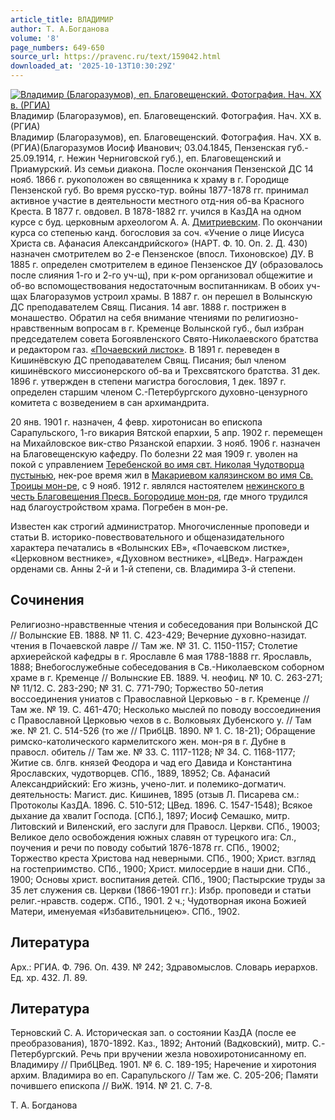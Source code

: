 ```yaml
---
article_title: ВЛАДИМИР
author: Т. А.Богданова
volume: '8'
page_numbers: 649-650
source_url: https://pravenc.ru/text/159042.html
downloaded_at: '2025-10-13T10:30:29Z'
---
```


[![Владимир (Благоразумов), еп. Благовещенский. Фотография. Нач. XX в. (РГИА)](https://pravenc.ru/data/989/463/1234/i200.jpg "Кликните для увеличения картинки")](https://pravenc.ru/data/989/463/1234/i400.jpg)Владимир (Благоразумов), еп. Благовещенский. Фотография. Нач. XX в. (РГИА)  
Владимир (Благоразумов), еп. Благовещенский. Фотография. Нач. XX в. (РГИА)(Благоразумов Иосиф Иванович; 03.04.1845, Пензенская губ.- 25.09.1914, г. Нежин Черниговской губ.), еп. Благовещенский и Приамурский. Из семьи диакона. После окончания Пензенской ДС 14 нояб. 1866 г. рукоположен во священника к храму в г. Городище Пензенской губ. Во время русско-тур. войны 1877-1878 гг. принимал активное участие в деятельности местного отд-ния об-ва Красного Креста. В 1877 г. овдовел. В 1878-1882 гг. учился в КазДА на одном курсе с буд. церковным археологом А. А. [Дмитриевским](https://pravenc.ru/text/Дмитриевским.html). По окончании курса со степенью канд. богословия за соч. «Учение о лице Иисуса Христа св. Афанасия Александрийского» (НАРТ. Ф. 10. Оп. 2. Д. 430) назначен смотрителем во 2-е Пензенское (впосл. Тихоновское) ДУ. В 1885 г. определен смотрителем в единое Пензенское ДУ (образовалось после слияния 1-го и 2-го уч-щ), при к-ром организовал общежитие и об-во вспомоществования недостаточным воспитанникам. В обоих уч-щах Благоразумов устроил храмы. В 1887 г. он перешел в Волынскую ДС преподавателем Свящ. Писания. 14 авг. 1888 г. пострижен в монашество. Обратил на себя внимание чтениями по религиозно-нравственным вопросам в г. Кременце Волынской губ., был избран председателем совета Богоявленского Свято-Николаевского братства и редактором газ. [«Почаевский листок»](<https://pravenc.ru/text/ Почаевский листок .html>). В 1891 г. переведен в Кишинёвскую ДС преподавателем Свящ. Писания; был членом кишинёвского миссионерского об-ва и Трехсвятского братства. 31 дек. 1896 г. утвержден в степени магистра богословия, 1 дек. 1897 г. определен старшим членом С.-Петербургского духовно-цензурного комитета с возведением в сан архимандрита.

20 янв. 1901 г. назначен, 4 февр. хиротонисан во епископа Сарапульского, 1-го викария Вятской епархии, 5 апр. 1902 г. перемещен на Михайловское вик-ство Рязанской епархии. 3 нояб. 1906 г. назначен на Благовещенскую кафедру. По болезни 22 мая 1909 г. уволен на покой с управлением [Теребенской во имя свт. Николая Чудотворца пустынью](<https://pravenc.ru/text/Теребенской во имя свт  Николая Чудотворца пустынью.html>), нек-рое время жил в [Макариевом калязинском во имя Св. Троицы мон-ре](<https://pravenc.ru/text/Макариевом калязинском во имя Св  Троицы мон-ре.html>), с 9 нояб. 1912 г. являлся настоятелем [нежинского в честь Благовещения Пресв. Богородице мон-ря](<https://pravenc.ru/text/нежинского в честь Благовещения Пресв  Богородице мон-ря.html>), где много трудился над благоустройством храма. Погребен в мон-ре.

Известен как строгий администратор. Многочисленные проповеди и статьи В. историко-повествовательного и общеназидательного характера печатались в «Волынских ЕВ», «Почаевском листке», «Церковном вестнике», «Духовном вестнике», «ЦВед». Награжден орденами св. Анны 2-й и 1-й степени, св. Владимира 3-й степени.

## Сочинения

Религиозно-нравственные чтения и собеседования при Волынской ДС // Волынские ЕВ. 1888. № 11. С. 423-429; Вечерние духовно-назидат. чтения в Почаевской лавре // Там же. № 31. С. 1150-1157; Столетие архиерейской кафедры в г. Ярославле 6 мая 1788-1888 гг. Ярославль, 1888; Внебогослужебные собеседования в Св.-Николаевском соборном храме в г. Кременце // Волынские ЕВ. 1889. Ч. неофиц. № 10. С. 263-271; № 11/12. С. 283-290; № 31. С. 771-790; Торжество 50-летия воссоединения униатов с Православной Церковью - в г. Кременце // Там же. № 19. С. 461-470; Несколько мыслей по поводу воссоединения с Православной Церковью чехов в с. Волковыях Дубенского у. // Там же. № 21. С. 514-526 (то же // ПрибЦВ. 1890. № 1. С. 18-21); Обращение римско-католического кармелитского жен. мон-ря в г. Дубне в правосл. обитель // Там же. № 33. С. 1117-1128; № 34. С. 1168-1177; Житие св. блгв. князей Феодора и чад его Давида и Константина Ярославских, чудотворцев. СПб., 1889, 18952; Св. Афанасий Александрийский: Его жизнь, учено-лит. и полемико-догматич. деятельность: Магист. дис. Кишинев, 1895 (отзыв Л. Писарева см.: Протоколы КазДА. 1896. С. 510-512; ЦВед. 1896. С. 1547-1548); Всякое дыхание да хвалит Господа. [СПб.], 1897; Иосиф Семашко, митр. Литовский и Виленский, его заслуги для Правосл. Церкви. СПб., 19003; Великое дело освобождения южных славян от турецкого ига: Сл., поучения и речи по поводу событий 1876-1878 гг. СПб., 19002; Торжество креста Христова над неверными. СПб., 1900; Христ. взгляд на гостеприимство. СПб., 1900; Христ. милосердие в наши дни. СПб., 1900; Основы христ. воспитания детей. СПб., 1900; Пастырские труды за 35 лет служения св. Церкви (1866-1901 гг.): Избр. проповеди и статьи религ.-нравств. содерж. СПб., 1901. 2 ч.; Чудотворная икона Божией Матери, именуемая «Избавительницею». СПб., 1902.

## Литература

Арх.: РГИА. Ф. 796. Оп. 439. № 242; Здравомыслов. Словарь иерархов. Ед. хр. 432. Л. 89.

## Литература

Терновский С. А. Историческая зап. о состоянии КазДА (после ее преобразования), 1870-1892. Каз., 1892; Антоний (Вадковский), митр. С.-Петербургский. Речь при вручении жезла новохиротонисанному еп. Владимиру // ПрибЦВед. 1901. № 6. С. 189-195; Наречение и хиротония архим. Владимира во еп. Сарапульского // Там же. С. 205-206; Памяти почившего епископа // ВиЖ. 1914. № 21. С. 7-8.

Т. А.  Богданова
